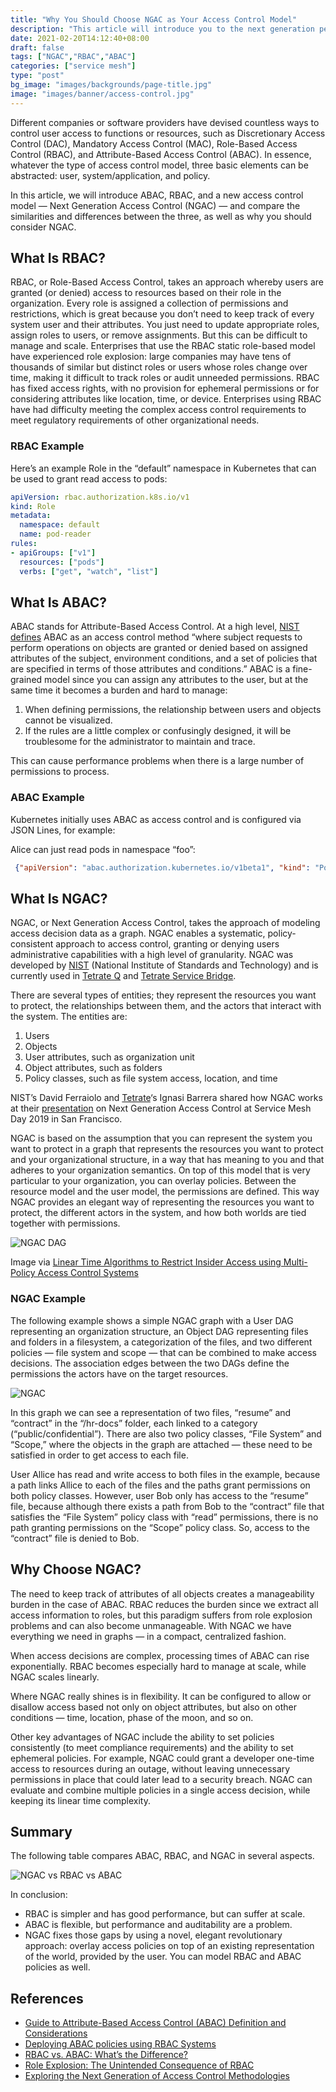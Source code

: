 ```yaml
---
title: "Why You Should Choose NGAC as Your Access Control Model"
description: "This article will introduce you to the next generation permission control model, NGAC, and compare ABAC, RABC, and explain why you should choose NGAC."
date: 2021-02-20T14:12:40+08:00
draft: false
tags: ["NGAC","RBAC","ABAC"]
categories: ["service mesh"]
type: "post"
bg_image: "images/backgrounds/page-title.jpg"
image: "images/banner/access-control.jpg"
---
```


Different companies or software providers have devised countless ways to control user access to functions or resources, such as Discretionary Access Control (DAC), Mandatory Access Control (MAC), Role-Based Access Control (RBAC), and Attribute-Based Access Control (ABAC). In essence, whatever the type of access control model, three basic elements can be abstracted: user, system/application, and policy.

In this article, we will introduce ABAC, RBAC, and a new access control model — Next Generation Access Control (NGAC) — and compare the similarities and differences between the three, as well as why you should consider NGAC.

## What Is RBAC?

RBAC, or Role-Based Access Control, takes an approach whereby users are granted (or denied) access to resources based on their role in the organization. Every role is assigned a collection of permissions and restrictions, which is great because you don’t need to keep track of every system user and their attributes. You just need to update appropriate roles, assign roles to users, or remove assignments. But this can be difficult to manage and scale. Enterprises that use the RBAC static role-based model have experienced role explosion: large companies may have tens of thousands of similar but distinct roles or users whose roles change over time, making it difficult to track roles or audit unneeded permissions. RBAC has fixed access rights, with no provision for ephemeral permissions or for considering attributes like location, time, or device. Enterprises using RBAC have had difficulty meeting the complex access control requirements to meet regulatory requirements of other organizational needs.

### RBAC Example

Here’s an example Role in the “default” namespace in Kubernetes that can be used to grant read access to pods:

```yaml
apiVersion: rbac.authorization.k8s.io/v1
kind: Role
metadata:
  namespace: default
  name: pod-reader
rules:
- apiGroups: ["v1"]
  resources: ["pods"]
  verbs: ["get", "watch", "list"]
```

## What Is ABAC?

ABAC stands for Attribute-Based Access Control. At a high level, [NIST defines](https://www.nist.gov/publications/guide-attribute-based-access-control-abac-definition-and-considerations-1) ABAC as an access control method “where subject requests to perform operations on objects are granted or denied based on assigned attributes of the subject, environment conditions, and a set of policies that are specified in terms of those attributes and conditions.” ABAC is a fine-grained model since you can assign any attributes to the user, but at the same time it becomes a burden and hard to manage:

1. When defining permissions, the relationship between users and objects cannot be visualized.
2. If the rules are a little complex or confusingly designed, it will be troublesome for the administrator to maintain and trace.

This can cause performance problems when there is a large number of permissions to process.

### ABAC Example

Kubernetes initially uses ABAC as access control and is configured via JSON Lines, for example:

Alice can just read pods in namespace “foo”:

```json
 {"apiVersion": "abac.authorization.kubernetes.io/v1beta1", "kind": "Policy", "spec": {"user": "alice", "namespace": "foo", "resource": "pods", "readonly": true}}
```

## What Is NGAC?

NGAC, or Next Generation Access Control, takes the approach of modeling access decision data as a graph. NGAC enables a systematic, policy-consistent approach to access control, granting or denying users administrative capabilities with a high level of granularity. NGAC was developed by [NIST](https://www.nist.gov/) (National Institute of Standards and Technology) and is currently used in [Tetrate Q](https://www.tetrate.io/blog/introducing-tetrate-q/) and [Tetrate Service Bridge](https://www.tetrate.io/tetrate-service-bridge/).

There are several types of entities; they represent the resources you want to protect, the relationships between them, and the actors that interact with the system. The entities are:

1. Users
2. Objects
3. User attributes, such as organization unit
4. Object attributes, such as folders
5. Policy classes, such as file system access, location, and time

NIST’s David Ferraiolo and [Tetrate](https://www.tetrate.io/?utm_content=inline-mention)‘s Ignasi Barrera shared how NGAC works at their [presentation](https://www.tetrate.io/blog/unpacking-next-generation-access-control-ngac-and-tetrate-q/) on Next Generation Access Control at Service Mesh Day 2019 in San Francisco.

NGAC is based on the assumption that you can represent the system you want to protect in a graph that represents the resources you want to protect and your organizational structure, in a way that has meaning to you and that adheres to your organization semantics. On top of this model that is very particular to your organization, you can overlay policies. Between the resource model and the user model, the permissions are defined. This way NGAC provides an elegant way of representing the resources you want to protect, the different actors in the system, and how both worlds are tied together with permissions.

![NGAC DAG](https://tva1.sinaimg.cn/large/008eGmZEly1gpb7y6dffaj30ke0ay0ue.jpg)

Image via [Linear Time Algorithms to Restrict Insider Access using Multi-Policy Access Control Systems](https://tsapps.nist.gov/publication/get_pdf.cfm?pub_id=922390)

### NGAC Example

The following example shows a simple NGAC graph with a User DAG representing an organization structure, an Object DAG representing files and folders in a filesystem, a categorization of the files, and two different policies — file system and scope — that can be combined to make access decisions. The association edges between the two DAGs define the permissions the actors have on the target resources.

![NGAC](https://tva1.sinaimg.cn/large/008eGmZEly1gpb7y4v7x3j30lx0f7my9.jpg)

In this graph we can see a representation of two files, “resume” and “contract” in the “/hr-docs” folder, each linked to a category (“public/confidential”). There are also two policy classes, “File System” and “Scope,” where the objects in the graph are attached — these need to be satisfied in order to get access to each file.

User Allice has read and write access to both files in the example, because a path links Allice to each of the files and the paths grant permissions on both policy classes. However, user Bob only has access to the “resume” file, because although there exists a path from Bob to the “contract” file that satisfies the “File System” policy class with “read” permissions, there is no path granting permissions on the “Scope” policy class. So, access to the “contract” file is denied to Bob.

## Why Choose NGAC?

The need to keep track of attributes of all objects creates a manageability burden in the case of ABAC. RBAC reduces the burden since we extract all access information to roles, but this paradigm suffers from role explosion problems and can also become unmanageable. With NGAC we have everything we need in graphs — in a compact, centralized fashion.

When access decisions are complex, processing times of ABAC can rise exponentially. RBAC becomes especially hard to manage at scale, while NGAC scales linearly.

Where NGAC really shines is in flexibility. It can be configured to allow or disallow access based not only on object attributes, but also on other conditions — time, location, phase of the moon, and so on.

Other key advantages of NGAC include the ability to set policies consistently (to meet compliance requirements) and the ability to set ephemeral policies. For example, NGAC could grant a developer one-time access to resources during an outage, without leaving unnecessary permissions in place that could later lead to a security breach. NGAC can evaluate and combine multiple policies in a single access decision, while keeping its linear time complexity.

## Summary

The following table compares ABAC, RBAC, and NGAC in several aspects.

![NGAC vs RBAC vs ABAC](https://tva1.sinaimg.cn/large/008eGmZEly1gpb7y5ehmej30zs0fw76d.jpg)

In conclusion:

- RBAC is simpler and has good performance, but can suffer at scale.
- ABAC is flexible, but performance and auditability are a problem.
- NGAC fixes those gaps by using a novel, elegant revolutionary approach: overlay access policies on top of an existing representation of the world, provided by the user. You can model RBAC and ABAC policies as well.

## References

- [Guide to Attribute-Based Access Control (ABAC) Definition and Considerations](https://nvlpubs.nist.gov/nistpubs/specialpublications/NIST.SP.800-162.pdf)
- [Deploying ABAC policies using RBAC Systems](https://www.ncbi.nlm.nih.gov/pmc/articles/PMC6953980/)
- [RBAC vs. ABAC: What’s the Difference?](https://www.comparitech.com/net-admin/rbac-vs-abac/)
- [Role Explosion: The Unintended Consequence of RBAC](https://www.linkedin.com/pulse/role-explosion-unintended-consequence-rbac-oren-ohayon-harel/)
- [Exploring the Next Generation of Access Control Methodologies](https://www.nist.gov/publications/exploring-next-generation-access-control-methodologies)